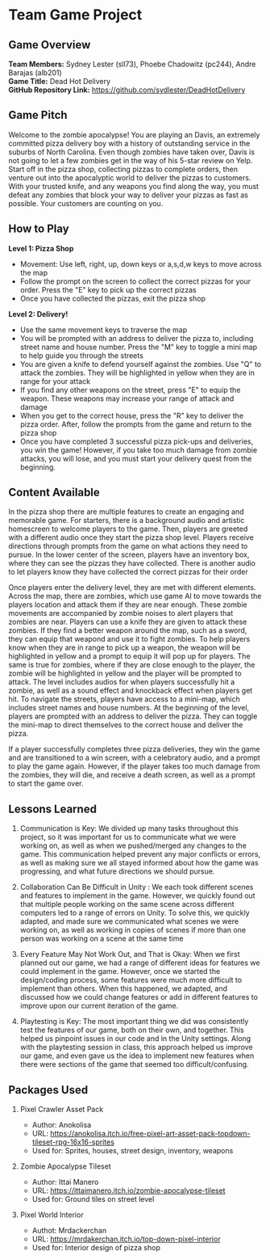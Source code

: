 # Team Game Project

## Game Overview

**Team Members:** Sydney Lester (sll73), Phoebe Chadowitz (pc244), Andre Barajas (alb201)\
**Game Title:** Dead Hot Delivery\
**GitHub Repository Link:** https://github.com/sydlester/DeadHotDelivery

## Game Pitch

Welcome to the zombie apocalypse! You are playing an Davis, an extremely committed pizza delivery boy with a history of outstanding service in the suburbs of North Carolina. Even though zombies have taken over, Davis is not going to let a few zombies get in the way of his 5-star review on Yelp. Start off in the pizza shop, collecting pizzas to complete orders, then venture out into the apocalyptic world to deliver the pizzas to customers. With your trusted knife, and any weapons you find along the way, you must defeat any zombies that block your way to deliver your pizzas as fast as possible. Your customers are counting on you. 

## How to Play

**Level 1: Pizza Shop**
- Movement: Use left, right, up, down keys or a,s,d,w keys to move across the map
- Follow the prompt on the screen to collect the correct pizzas for your order. Press the "E" key to pick up the correct pizzas
- Once you have collected the pizzas, exit the pizza shop

**Level 2: Delivery!** 
- Use the same movement keys to traverse the map
- You will be prompted with an address to deliver the pizza to, including street name and house number. Press the "M" key to toggle a mini map to help guide you through the streets
- You are given a knife to defend yourself against the zombies. Use "Q" to attack the zombies. They will be highlighted in yellow when they are in range for your attack
- If you find any other weapons on the street, press "E" to equip the weapon. These weapons may increase your range of attack and damage
- When you get to the correct house, press the "R" key to deliver the pizza order. After, follow the prompts from the game and return to the pizza shop 
- Once you have completed 3 successful pizza pick-ups and deliveries, you win the game! However, if you take too much damage from zombie attacks, you will lose, and you must start your delivery quest from the beginning.


## Content Available

In the pizza shop there are multiple features to create an engaging and memorable game. For starters, there is a background audio and artistic homescreen to welcome players to the game. Then, players are greeted with a different audio once they start the pizza shop level. Players receive directions through prompts from the game on what actions they need to pursue. In the lower center of the screen, players have an inventory box, where they can see the pizzas they have collected. There is another audio to let players know they have collected the correct pizzas for their order

Once players enter the delivery level, they are met with different elements. Across the map, there are zombies, which use game AI to move towards the players location and attack them if they are near enough. These zombie movements are accompanied by zombie noises to alert players that zombies are near. Players can use a knife they are given to attack these zombies. If they find a better weapon around the map, such as a sword, they can equip that weapond and use it to fight zombies. To help players know when they are in range to pick up a weapon, the weapon will be highlighted in yellow and a prompt to equip it will pop up for players. The same is true for zombies, where if they are close enough to the player, the zombie will be highlighted in yellow and the player will be prompted to attack. The level includes audios for when players successfully hit a zombie, as well as a sound effect and knockback effect when players get hit. To navigate the streets, players have access to a mini-map, which includes street names and house numbers. At the beginning of the level, players are prompted with an address to deliver the pizza. They can toggle the mini-map to direct themselves to the correct house and deliver the pizza. 

If a player successfully completes three pizza deliveries, they win the game and are transitioned to a win screen, with a celebratory audio, and a prompt to play the game again. However, if the player takes too much damage from the zombies, they will die, and receive a death screen, as well as a prompt to start the game over. 

## Lessons Learned

1. Communication is Key: We divided up many tasks throughout this project, so it was important for us to communicate what we were working on, as well as when we pushed/merged any changes to the game. This communication helped prevent any major conflicts or errors, as well as making sure we all stayed informed about how the game was progressing, and what future directions we should pursue. 

2. Collaboration Can Be Difficult in Unity : We each took different scenes and features to implement in the game. However, we quickly found out that multiple people working on the same scene across different computers led to a range of errors on Unity. To solve this, we quickly adapted, and made sure we communicated what scenes we were working on, as well as working in copies of scenes if more than one person was working on a scene at the same time 

3. Every Feature May Not Work Out, and That is Okay: When we first planned out our game, we had a range of different ideas for features we could implement in the game. However, once we started the design/coding process, some features were much more difficult to implement than others. When this happened, we adapted, and discussed how we could change features or add in different features to improve upon our current iteration of the game. 

4. Playtesting is Key: The most important thing we did was consistently test the features of our game, both on their own, and together. This helped us pinpoint issues in our code and in the Unity settings. Along with the playtesting session in class, this approach helped us improve our game, and even gave us the idea to implement new features when there were sections of the game that seemed too difficult/confusing. 

## Packages Used

1. Pixel Crawler Asset Pack
    - Author: Anokolisa
    - URL: https://anokolisa.itch.io/free-pixel-art-asset-pack-topdown-tileset-rpg-16x16-sprites
    - Used for: Sprites, houses, street design, inventory, weapons

2. Zombie Apocalypse Tileset
    - Author: Ittai Manero
    - URL: https://ittaimanero.itch.io/zombie-apocalypse-tileset
    - Used for: Ground tiles on street level 

3. Pixel World Interior 
    - Authot: Mrdackerchan
    - URL: https://mrdakerchan.itch.io/top-down-pixel-interior
    - Used for: Interior design of pizza shop
